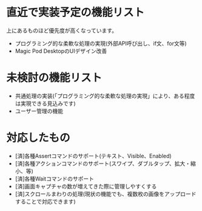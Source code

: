# 直近で実装予定の機能リスト

上にあるものほど優先度が高くなっています。

- プログラミング的な柔軟な処理の実現(外部API呼び出し、if文、for文等)
- Magic Pod DesktopのUIデザイン改善

# 未検討の機能リスト

- 共通処理の実装(「プログラミング的な柔軟な処理の実現」により、ある程度は実現できる見込みです)
- ユーザー管理の機能


# 対応したもの

- [済]各種Assertコマンドのサポート(テキスト、Visible、Enabled)
- [済]各種アクションコマンドのサポート(スワイプ、ダブルタップ、拡大・縮小、等)
- [済]各種Waitコマンドのサポート
- [済]画面キャプチャの数が増えてきた際に管理しやすくする
- [済]スクロールまわりの処理(現状の機能でも、複数枚の画像をアップロードすることで対応できます)

